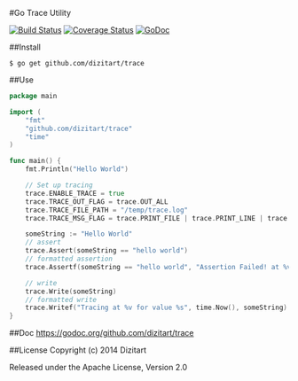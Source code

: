 #Go Trace Utility

[![Build Status](https://travis-ci.org/dizitart/trace.svg?branch=master)](https://travis-ci.org/dizitart/trace)
[![Coverage Status](https://coveralls.io/repos/anidotnet/assert/badge.png?branch=master)](https://coveralls.io/r/anidotnet/assert?branch=master)
[![GoDoc](https://godoc.org/github.com/dizitart/trace?status.png)](https://godoc.org/github.com/dizitart/trace)

##Install

    $ go get github.com/dizitart/trace
    
##Use

```Go
package main

import (
	"fmt"
	"github.com/dizitart/trace"
	"time"
)

func main() {
	fmt.Println("Hello World")

	// Set up tracing
	trace.ENABLE_TRACE = true
	trace.TRACE_OUT_FLAG = trace.OUT_ALL
	trace.TRACE_FILE_PATH = "/temp/trace.log"
	trace.TRACE_MSG_FLAG = trace.PRINT_FILE | trace.PRINT_LINE | trace.PRINT_PROC

	someString := "Hello World"
	// assert
	trace.Assert(someString == "hello world")
	// formatted assertion
	trace.Assertf(someString == "hello world", "Assertion Failed! at %v", time.Now())

	// write
	trace.Write(someString)
	// formatted write
	trace.Writef("Tracing at %v for value %s", time.Now(), someString)
}
```

##Doc
https://godoc.org/github.com/dizitart/trace

##License
Copyright (c) 2014 Dizitart

Released under the Apache License, Version 2.0
